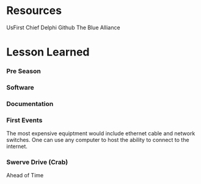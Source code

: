 # 

# Resources
UsFirst
Chief Delphi
Github
The Blue Alliance

# Lesson Learned
### Pre Season

### Software

### Documentation

### First Events

The most expensive equiptment would include ethernet cable and network switches. One can use any computer to host the ability to connect to the internet.

### Swerve Drive (Crab)
Ahead of Time